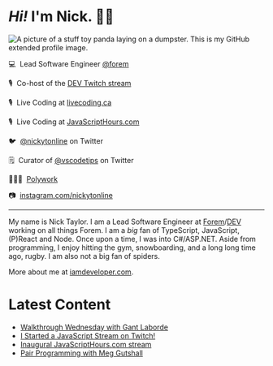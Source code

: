 # <em>Hi!</em> I'm Nick. 👋🏻

![A picture of a stuff toy panda laying on a dumpster. This is my GitHub extended profile image.](https://res.cloudinary.com/nickytonline/image/upload/w_1280,h_669,c_fill,q_auto,f_auto/w_860,c_fit,co_rgb:ffffff,g_south_west,x_30,y_280,l_text:roboto_64_bold:Not%20a%20real%20panda/w_860,c_fit,co_rgb:ffffff/social)


💻&nbsp;&nbsp;Lead Software Engineer [@forem](https://github.com/forem)

🎙&nbsp;&nbsp;Co-host of the [DEV Twitch stream](https://twitch.tv/thepracticaldev)

🎙️&nbsp;&nbsp;Live Coding at [livecoding.ca](https://livecoding.ca)

🎙️&nbsp;&nbsp;Live Coding at [JavaScriptHours.com](https://javascripthours.com)

🐦&nbsp;&nbsp;[@nickytonline](https://twitter.com/nickytonline) on Twitter

🗒️&nbsp;&nbsp;Curator of [@vscodetips](https://twitter.com/vscodetips) on Twitter

🤹🏻‍♂️&nbsp;&nbsp;[Polywork](https://timeline.iamdeveloper.com)

📷&nbsp;&nbsp;[instagram.com/nickytonline](https://instagram.com/nickytonline)

<hr />

My name is Nick Taylor. I am a Lead Software Engineer at [Forem](https://www.forem.com/)/[DEV](https://dev.to) working on all things Forem. I am a <em>big</em> fan of TypeScript, JavaScript, (P)React and Node. Once upon a time, I was into C#/ASP.NET. Aside from programming, I enjoy hitting the gym, snowboarding, and a long long time ago, rugby. I am also not a big fan of spiders.

More about me at [iamdeveloper.com](https://iamdeveloper.com).

# Latest Content
<!-- BLOG-POST-LIST:START -->
- [Walkthrough Wednesday with Gant Laborde](https://www.youtube.com/watch?v=MbOUaLuyieQ)
- [I Started a JavaScript Stream on Twitch!](https://www.iamdeveloper.com/posts/i-started-a-javascript-stream-on-twitch-4f3g/)
- [Inaugural JavaScriptHours.com stream](https://www.youtube.com/watch?v=uCP7aczdh6M)
- [Pair Programming with Meg Gutshall](https://www.youtube.com/watch?v=lpdzrcx60Ho)
<!-- BLOG-POST-LIST:END -->
